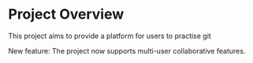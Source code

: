# Project Overview

This project aims to provide a platform for users to practise git

New feature: The project now supports multi-user collaborative features.


